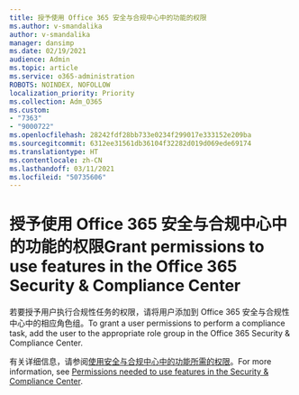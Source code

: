 ```yaml
---
title: 授予使用 Office 365 安全与合规中心中的功能的权限
ms.author: v-smandalika
author: v-smandalika
manager: dansimp
ms.date: 02/19/2021
audience: Admin
ms.topic: article
ms.service: o365-administration
ROBOTS: NOINDEX, NOFOLLOW
localization_priority: Priority
ms.collection: Adm_O365
ms.custom:
- "7363"
- "9000722"
ms.openlocfilehash: 28242fdf28bb733e0234f299017e333152e209ba
ms.sourcegitcommit: 6312ee31561db36104f32282d019d069ede69174
ms.translationtype: HT
ms.contentlocale: zh-CN
ms.lasthandoff: 03/11/2021
ms.locfileid: "50735606"
---
```

# <a name="grant-permissions-to-use-features-in-the-office-365-security--compliance-center"></a><span data-ttu-id="573ad-102">授予使用 Office 365 安全与合规中心中的功能的权限</span><span class="sxs-lookup"><span data-stu-id="573ad-102">Grant permissions to use features in the Office 365 Security & Compliance Center</span></span>

<span data-ttu-id="573ad-103">若要授予用户执行合规性任务的权限，请将用户添加到 Office 365 安全与合规性中心中的相应角色组。</span><span class="sxs-lookup"><span data-stu-id="573ad-103">To grant a user permissions to perform a compliance task, add the user to the appropriate role group in the Office 365 Security & Compliance Center.</span></span>

<span data-ttu-id="573ad-104">有关详细信息，请参阅[使用安全与合规中心中的功能所需的权限](https://docs.microsoft.com/microsoft-365/security/office-365-security/permissions-in-the-security-and-compliance-center)。</span><span class="sxs-lookup"><span data-stu-id="573ad-104">For more information, see [Permissions needed to use features in the Security & Compliance Center](https://docs.microsoft.com/microsoft-365/security/office-365-security/permissions-in-the-security-and-compliance-center).</span></span>
